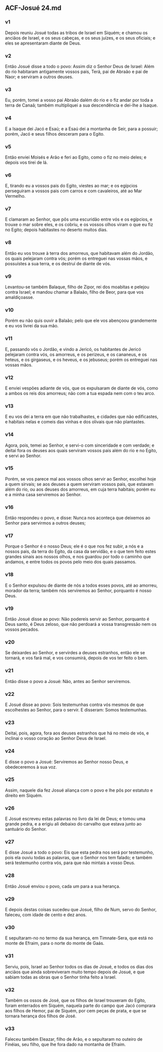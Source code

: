 ## ACF-Josué 24.md
### v1
 Depois reuniu Josué todas as tribos de Israel em Siquém; e chamou os anciãos de Israel, e os seus cabeças, e os seus juízes, e os seus oficiais; e eles se apresentaram diante de Deus.
### v2
 Então Josué disse a todo o povo: Assim diz o Senhor Deus de Israel: Além do rio habitaram antigamente vossos pais, Terá, pai de Abraão e pai de Naor; e serviram a outros deuses.
### v3
 Eu, porém, tomei a vosso pai Abraão dalém do rio e o fiz andar por toda a terra de Canaã; também multipliquei a sua descendência e dei-lhe a Isaque.
### v4
 E a Isaque dei Jacó e Esaú; e a Esaú dei a montanha de Seir, para a possuir; porém, Jacó e seus filhos desceram para o Egito.
### v5
 Então enviei Moisés e Arão e feri ao Egito, como o fiz no meio deles; e depois vos tirei de lá.
### v6
 E, tirando eu a vossos pais do Egito, viestes ao mar; e os egípcios perseguiram a vossos pais com carros e com cavaleiros, até ao Mar Vermelho.
### v7
 E clamaram ao Senhor, que pôs uma escuridão entre vós e os egípcios, e trouxe o mar sobre eles, e os cobriu, e os vossos olhos viram o que eu fiz no Egito; depois habitastes no deserto muitos dias.
### v8
 Então eu vos trouxe à terra dos amorreus, que habitavam além do Jordão, os quais pelejaram contra vós; porém os entreguei nas vossas mãos, e possuístes a sua terra, e os destruí de diante de vós.
### v9
 Levantou-se também Balaque, filho de Zipor, rei dos moabitas e pelejou contra Israel; e mandou chamar a Balaão, filho de Beor, para que vos amaldiçoasse.
### v10
 Porém eu não quis ouvir a Balaão; pelo que ele vos abençoou grandemente e eu vos livrei da sua mão.
### v11
 E, passando vós o Jordão, e vindo a Jericó, os habitantes de Jericó pelejaram contra vós, os amorreus, e os perizeus, e os cananeus, e os heteus, e os girgaseus, e os heveus, e os jebuseus; porém os entreguei nas vossas mãos.
### v12
 E enviei vespões adiante de vós, que os expulsaram de diante de vós, como a ambos os reis dos amorreus; não com a tua espada nem com o teu arco.
### v13
 E eu vos dei a terra em que não trabalhastes, e cidades que não edificastes, e habitais nelas e comeis das vinhas e dos olivais que não plantastes.
### v14
 Agora, pois, temei ao Senhor, e servi-o com sinceridade e com verdade; e deitai fora os deuses aos quais serviram vossos pais além do rio e no Egito, e servi ao Senhor.
### v15
 Porém, se vos parece mal aos vossos olhos servir ao Senhor, escolhei hoje a quem sirvais; se aos deuses a quem serviram vossos pais, que estavam além do rio, ou aos deuses dos amorreus, em cuja terra habitais; porém eu e a minha casa serviremos ao Senhor.
### v16
 Então respondeu o povo, e disse: Nunca nos aconteça que deixemos ao Senhor para servirmos a outros deuses;
### v17
 Porque o Senhor é o nosso Deus; ele é o que nos fez subir, a nós e a nossos pais, da terra do Egito, da casa da servidão, e o que tem feito estes grandes sinais aos nossos olhos, e nos guardou por todo o caminho que andamos, e entre todos os povos pelo meio dos quais passamos.
### v18
 E o Senhor expulsou de diante de nós a todos esses povos, até ao amorreu, morador da terra; também nós serviremos ao Senhor, porquanto é nosso Deus.
### v19
 Então Josué disse ao povo: Não podereis servir ao Senhor, porquanto é Deus santo, é Deus zeloso, que não perdoará a vossa transgressão nem os vossos pecados.
### v20
 Se deixardes ao Senhor, e servirdes a deuses estranhos, então ele se tornará, e vos fará mal, e vos consumirá, depois de vos ter feito o bem.
### v21
 Então disse o povo a Josué: Não, antes ao Senhor serviremos.
### v22
 E Josué disse ao povo: Sois testemunhas contra vós mesmos de que escolhestes ao Senhor, para o servir. E disseram: Somos testemunhas.
### v23
 Deitai, pois, agora, fora aos deuses estranhos que há no meio de vós, e inclinai o vosso coração ao Senhor Deus de Israel.
### v24
 E disse o povo a Josué: Serviremos ao Senhor nosso Deus, e obedeceremos à sua voz.
### v25
 Assim, naquele dia fez Josué aliança com o povo e lhe pôs por estatuto e direito em Siquém.
### v26
 E Josué escreveu estas palavras no livro da lei de Deus; e tomou uma grande pedra, e a erigiu ali debaixo do carvalho que estava junto ao santuário do Senhor.
### v27
 E disse Josué a todo o povo: Eis que esta pedra nos será por testemunho, pois ela ouviu todas as palavras, que o Senhor nos tem falado; e também será testemunho contra vós, para que não mintais a vosso Deus.
### v28
 Então Josué enviou o povo, cada um para a sua herança.
### v29
 E depois destas coisas sucedeu que Josué, filho de Num, servo do Senhor, faleceu, com idade de cento e dez anos.
### v30
 E sepultaram-no no termo da sua herança, em Timnate-Sera, que está no monte de Efraim, para o norte do monte de Gaás.
### v31
 Serviu, pois, Israel ao Senhor todos os dias de Josué, e todos os dias dos anciãos que ainda sobreviveram muito tempo depois de Josué, e que sabiam todas as obras que o Senhor tinha feito a Israel.
### v32
 Também os ossos de José, que os filhos de Israel trouxeram do Egito, foram enterrados em Siquém, naquela parte do campo que Jacó comprara aos filhos de Hemor, pai de Siquém, por cem peças de prata, e que se tornara herança dos filhos de José.
### v33
 Faleceu também Eleazar, filho de Arão, e o sepultaram no outeiro de Finéias, seu filho, que lhe fora dado na montanha de Efraim.
